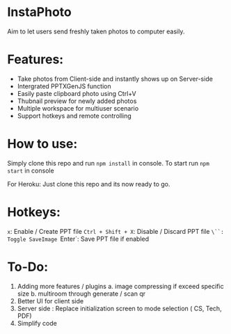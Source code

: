 # **InstaPhoto**
Aim to let users send freshly taken photos to computer easily.


# Features:
- Take photos from Client-side and instantly shows up on Server-side
- Intergrated PPTXGenJS function
- Easily paste clipboard photo using Ctrl+V
- Thubnail preview for newly added photos 
- Multiple workspace for multiuser scenario
- Support hotkeys and remote controlling

# How to use:

Simply clone this repo and run `npm install` in console.
To start run `npm start` in console

For Heroku:
Just clone this repo and its now ready to go. 

# Hotkeys:

`x`: Enable / Create PPT file 
`Ctrl + Shift + X`: Disable / Discard PPT file
`\``: Toggle SaveImage
`Enter`: Save PPT file if enabled


# To-Do:
 1. Adding more features / plugins
	a. image compressing if exceed specific size
	b. multiroom through generate / scan qr
 2. Better UI for client side
 3. Server side : Replace initialization screen to mode selection ( CS, Tech, PDF)
 99. Simplify code
